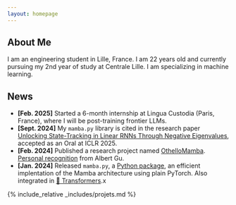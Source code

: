 ```yaml
---
layout: homepage
---
```


## About Me

I am an engineering student in Lille, France. I am 22 years old and currently pursuing my 2nd year of study at Centrale Lille. I am specializing in machine learning.

## News

- **[Feb. 2025]** Started a 6-month internship at Lingua Custodia (Paris, France), where I will be post-training frontier LLMs.
- **[Sept. 2024]** My `mamba.py` library is cited in the research paper [Unlocking State-Tracking in Linear RNNs Through Negative Eigenvalues](https://openreview.net/forum?id=UvTo3tVBk2), accepted as an Oral at ICLR 2025.
- **[Feb. 2024]** Published a research project named [OthelloMamba](https://github.com/alxndrTL/othello_mamba). [Personal recognition](https://github.com/alxndrTL/othello_mamba/issues/1) from Albert Gu.
- **[Jan. 2024]** Released `mamba.py`, a [Python package](https://github.com/alxndrTL/mamba.py), an efficient implentation of the Mamba architecture using plain PyTorch. Also integrated in [🤗 Transformers](https://huggingface.co/docs/transformers/index).x

{% include_relative _includes/projets.md %}
